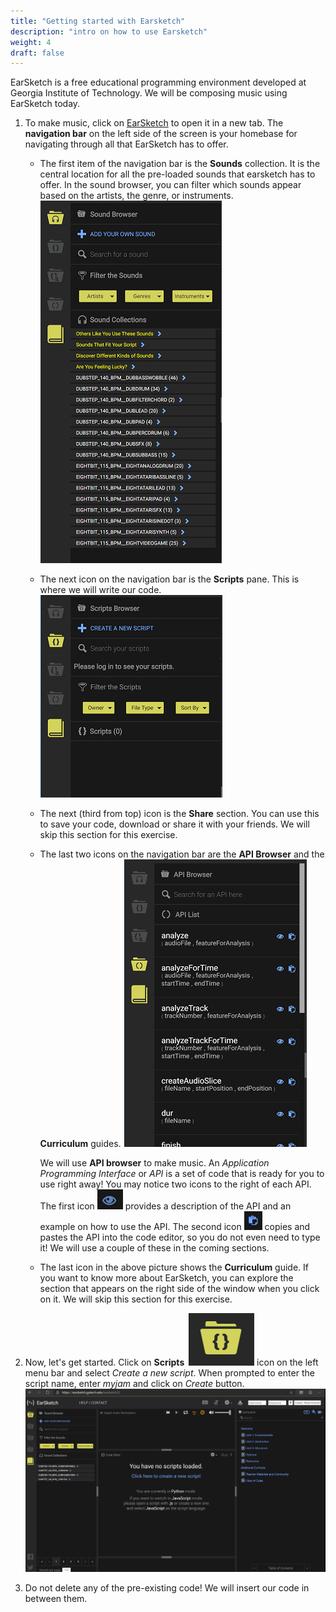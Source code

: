```yaml
---
title: "Getting started with Earsketch"
description: "intro on how to use Earsketch"
weight: 4
draft: false
---
```


EarSketch is a free educational programming environment developed at Georgia Institute of Technology. We will be composing music using EarSketch today.

1.  To make music, click on
    [EarSketch](https://earsketch.gatech.edu/earsketch2/) to open it in a new tab. The **navigation bar** on the left side of the screen is your homebase for navigating through all that EarSketch has to offer.
    -   The first item of the navigation bar is the **Sounds** collection. It is the central location for all the pre-loaded sounds that earsketch has to offer. In the sound browser, you can filter which sounds appear based on the artists, the genre, or instruments.
    ![](img/screenshot-navigation-sound-browser.png)

    -   The next icon on the navigation bar is the **Scripts** pane. This is where we will write our code.
    ![](img/screenshot-navigation-script.png)

    -   The next (third from top) icon is the **Share** section. You can use this to save your code, download or share it with your friends. We will skip this section for this exercise.
    -   The last two icons on the navigation bar are the **API Browser** and the **Curriculum** guides.
        ![](img/screenshot-navigation-api-curriculum.png)
        
        We will use **API browser** to make music. An
        *Application Programming Interface* or *API* is a set of code that is ready for you to use right away! You may notice two icons to the right of each API. The first icon ![](img/icon-eye.PNG) provides a description of the
        API and an example on how to use the API. The second icon
        ![](img/icon-paste.PNG) copies and pastes the API
        into the code editor, so you do not even need to type it! We
        will use a couple of these in the coming sections.
    -   The last icon in the above picture shows the **Curriculum** guide. If you want to know more about EarSketch, you can explore the section that appears on the right side of the window when you click on it. We will skip this section for this exercise.

2.  Now, let\'s get started. Click on **Scripts**
    ![](img/icon-scripts.PNG) icon on the left menu bar and
    select *Create a new script*. When prompted to enter the script
    name, enter *myjam* and click on *Create* button.
    ![](gif/createanewcript.gif)
3.  Do not delete any of the pre-existing code! We will insert our code in between them.
